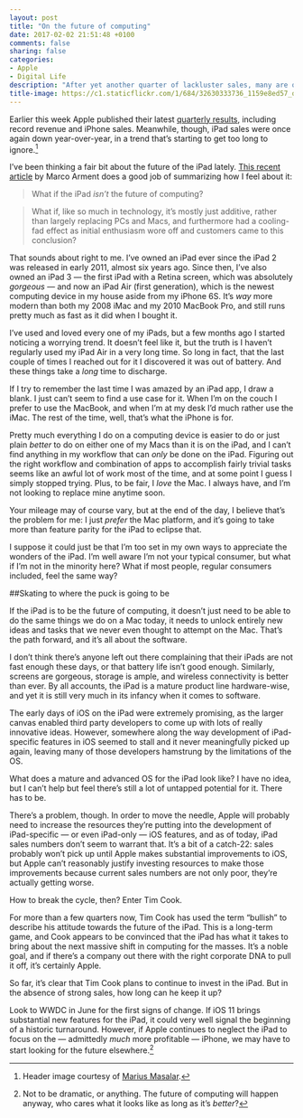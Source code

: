 ```yaml
---
layout: post
title: "On the future of computing"
date: 2017-02-02 21:51:48 +0100
comments: false
sharing: false
categories: 
- Apple
- Digital Life
description: "After yet another quarter of lackluster sales, many are questioning the iPad’s role in the future of computing."
title-image: https://c1.staticflickr.com/1/684/32630333736_1159e8ed57_o.jpg
---
```


Earlier this week Apple published their latest [quarterly results](http://www.macworld.com/article/3163463/macs/apples-q1-2017-records-for-the-iphone-and-services-but-the-ipad-still-struggles.html), including record revenue and iPhone sales. Meanwhile, though, iPad sales were once again down year-over-year, in a trend that’s starting to get too long to ignore.[^Future1]

[^Future1]: Header image courtesy of [Marius Masalar](http://unsplash.com/mariusmasalar).

I’ve been thinking a fair bit about the future of the iPad lately. [This recent article](https://marco.org/2017/01/31/the-wrong-future) by Marco Arment does a good job of summarizing how I feel about it:

> What if the iPad _isn’t_ the future of computing?

> What if, like so much in technology, it’s mostly just additive, rather than largely replacing PCs and Macs, and furthermore had a cooling-fad effect as initial enthusiasm wore off and customers came to this conclusion? 

That sounds about right to me. I’ve owned an iPad ever since the iPad 2 was released in early 2011, almost six years ago. Since then, I’ve also owned an iPad 3 — the first iPad with a Retina screen, which was absolutely _gorgeous_ — and now an iPad Air (first generation), which is the newest computing device in my house aside from my iPhone 6S. It’s _way_ more modern than both my 2008 iMac and my 2010 MacBook Pro, and still runs pretty much as fast as it did when I bought it.

I’ve used and loved every one of my iPads, but a few months ago I started noticing a worrying trend. It doesn’t feel like it, but the truth is I haven’t regularly used my iPad Air in a very long time. So long in fact, that the last couple of times I reached out for it I discovered it was out of battery. And these things take a _long_ time to discharge.

If I try to remember the last time I was amazed by an iPad app, I draw a blank. I just can’t seem to find a use case for it. When I’m on the couch I prefer to use the MacBook, and when I’m at my desk I’d much rather use the iMac. The rest of the time, well, that’s what the iPhone is for.

Pretty much everything I do on a computing device is easier to do or just plain _better_ to do on either one of my Macs than it is on the iPad, and I can’t find anything in my workflow that can _only_ be done on the iPad. Figuring out the right workflow and combination of apps to accomplish fairly trivial tasks seems like an awful lot of work most of the time, and at some point I guess I simply stopped trying. Plus, to be fair, I _love_ the Mac. I always have, and I’m not looking to replace mine anytime soon.

Your mileage may of course vary, but at the end of the day, I believe that’s the problem for me: I just _prefer_ the Mac platform, and it’s going to take more than feature parity for the iPad to eclipse that.

I suppose it could just be that I’m too set in my own ways to appreciate the wonders of the iPad. I’m well aware I’m not your typical consumer, but what if I’m not in the minority here? What if most people, regular consumers included, feel the same way?

##Skating to where the puck is going to be

If the iPad is to be the future of computing, it doesn’t just need to be able to do the same things we do on a Mac today, it needs to unlock entirely new ideas and tasks that we never even thought to attempt on the Mac. That’s the path forward, and it’s all about the software.

I don’t think there’s anyone left out there complaining that their iPads are not fast enough these days, or that battery life isn’t good enough. Similarly, screens are gorgeous, storage is ample, and wireless connectivity is better than ever. By all accounts, the iPad is a mature product line hardware-wise, and yet it is still very much in its infancy when it comes to software.

The early days of iOS on the iPad were extremely promising, as the larger canvas enabled third party developers to come up with lots of really innovative ideas. However, somewhere along the way development of iPad-specific features in iOS seemed to stall and it never meaningfully picked up again, leaving many of those developers hamstrung by the limitations of the OS.

What does a mature and advanced OS for the iPad look like? I have no idea, but I can’t help but feel there’s still a lot of untapped potential for it. There has to be.

There’s a problem, though. In order to move the needle, Apple will probably need to increase the resources they’re putting into the development of iPad-specific — or even iPad-only — iOS features, and as of today, iPad sales numbers don’t seem to warrant that. It’s a bit of a catch-22: sales probably won’t pick up until Apple makes substantial improvements to iOS, but Apple can’t reasonably justify investing resources to make those improvements because current sales numbers are not only poor, they’re actually getting worse. 

How to break the cycle, then? Enter Tim Cook.

For more than a few quarters now, Tim Cook has used the term “bullish” to describe his attitude towards the future of the iPad. This is a long-term game, and Cook appears to be convinced that the iPad has what it takes to bring about the next massive shift in computing for the masses. It’s a noble goal, and if there’s a company out there with the right corporate DNA to pull it off, it’s certainly Apple.

So far, it’s clear that Tim Cook plans to continue to invest in the iPad. But in the absence of strong sales, how long can he keep it up?

Look to WWDC in June for the first signs of change. If iOS 11 brings substantial new features for the iPad, it could very well signal the beginning of a historic turnaround. However, if Apple continues to neglect the iPad to focus on the — admittedly _much_ more profitable — iPhone, we may have to start looking for the future elsewhere.[^Future2]

[^Future2]: Not to be dramatic, or anything. The future of computing will happen anyway, who cares what it looks like as long as it’s _better_?
